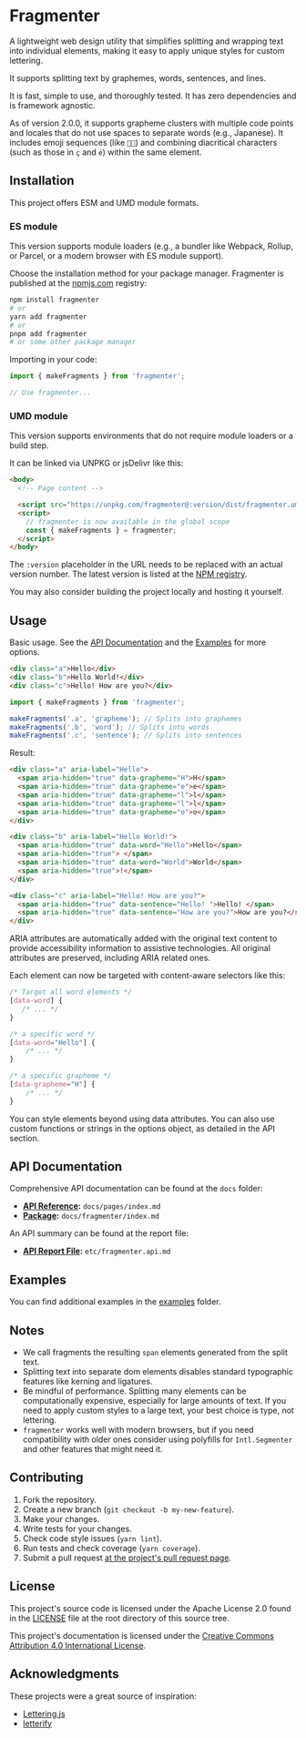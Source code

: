 # Fragmenter

A lightweight web design utility that simplifies splitting and wrapping text
into individual elements, making it easy to apply unique styles for custom
lettering.

It supports splitting text by graphemes, words, sentences, and lines.

It is fast, simple to use, and thoroughly tested. It has zero dependencies and is
framework agnostic.

As of version 2.0.0, it supports grapheme clusters with multiple code points and
locales that do not use spaces to separate words (e.g., Japanese). It includes
emoji sequences (like `👩‍🦱`) and combining diacritical characters (such as
those in `ç` and `é`) within the same element.

## Installation

This project offers ESM and UMD module formats.

### ES module

This version supports module loaders (e.g., a bundler like Webpack, Rollup, or
Parcel, or a modern browser with ES module support).

Choose the installation method for your package manager. Fragmenter is published
at the [npmjs.com][7] registry:

```bash
npm install fragmenter
# or
yarn add fragmenter
# or
pnpm add fragmenter
# or some other package manager
```

Importing in your code:

```javascript
import { makeFragments } from 'fragmenter';

// Use fragmenter...
```

### UMD module

This version supports environments that do not require module loaders or a build
step.

It can be linked via UNPKG or jsDelivr like this:

```html
<body>
  <!-- Page content -->

  <script src="https://unpkg.com/fragmenter@:version/dist/fragmenter.umd.min.js"></script>
  <script>
    // fragmenter is now available in the global scope
    const { makeFragments } = fragmenter;
  </script>
</body>
```

The `:version` placeholder in the URL needs to be replaced with an actual
version number. The latest version is listed at the [NPM registry][5].

You may also consider building the project locally and hosting it yourself.

## Usage

Basic usage. See the [API Documentation](#api-documentation) and the [Examples][6] for more
options.

```html
<div class="a">Hello</div>
<div class="b">Hello World!</div>
<div class="c">Hello! How are you?</div>
```

```javascript
import { makeFragments } from 'fragmenter';

makeFragments('.a', 'grapheme'); // Splits into graphemes
makeFragments('.b', 'word'); // Splits into words
makeFragments('.c', 'sentence'); // Splits into sentences
```

Result:

```html
<div class="a" aria-label="Hello">
  <span aria-hidden="true" data-grapheme="H">H</span>
  <span aria-hidden="true" data-grapheme="e">e</span>
  <span aria-hidden="true" data-grapheme="l">l</span>
  <span aria-hidden="true" data-grapheme="l">l</span>
  <span aria-hidden="true" data-grapheme="o">o</span>
</div>

<div class="b" aria-label="Hello World!">
  <span aria-hidden="true" data-word="Hello">Hello</span>
  <span aria-hidden="true"> </span>
  <span aria-hidden="true" data-word="World">World</span>
  <span aria-hidden="true">!</span>
</div>

<div class="c" aria-label="Hello! How are you?">
  <span aria-hidden="true" data-sentence="Hello! ">Hello! </span>
  <span aria-hidden="true" data-sentence="How are you?">How are you?</span>
</div>
```

ARIA attributes are automatically added with the original text content to
provide accessibility information to assistive technologies. All original
attributes are preserved, including ARIA related ones.

Each element can now be targeted with content-aware selectors like this:

```css
/* Target all word elements */
[data-word] {
   /* ... */
}

/* a specific word */
[data-word="Hello"] {
    /* ... */
}

/* a specific grapheme */
[data-grapheme="H"] {
    /* ... */
}
```

You can style elements beyond using data attributes. You can also use custom
functions or strings in the options object, as detailed in the API section.

## API Documentation

Comprehensive API documentation can be found at the `docs` folder:

- **[API Reference][9]:** `docs/pages/index.md`
- **[Package][10]:** `docs/fragmenter/index.md`

An API summary can be found at the report file:

- **[API Report File][11]:** `etc/fragmenter.api.md`

## Examples

You can find additional examples in the [examples][6] folder.

## Notes

- We call fragments the resulting `span` elements generated from the split text.
- Splitting text into separate dom elements disables standard typographic
  features like kerning and ligatures.
- Be mindful of performance. Splitting many elements can be computationally
  expensive, especially for large amounts of text. If you need to apply custom
  styles to a large text, your best choice is type, not lettering.
- `fragmenter` works well with modern browsers, but if you need compatibility
  with older ones consider using polyfills for `Intl.Segmenter` and other
  features that might need it.

## Contributing

1. Fork the repository.
2. Create a new branch (`git checkout -b my-new-feature`).
3. Make your changes.
4. Write tests for your changes.
5. Check code style issues (`yarn lint`).
6. Run tests and check coverage (`yarn coverage`).
7. Submit a pull request [at the project's pull request page][1].

## License

This project's source code is licensed under the Apache License 2.0 found in the
[LICENSE][2] file at the root directory of this source tree.

This project's documentation is licensed under the [Creative Commons Attribution
4.0 International License][8].

## Acknowledgments

These projects were a great source of inspiration:

- [Lettering.js][3]
- [letterify][4]

[1]: https://github.com/jprusaki/fragmenter/pulls
[2]: https://github.com/jprusaki/fragmenter/blob/main/LICENSE
[3]: http://github.com/davatron5000/Lettering.js
[4]: https://github.com/dazld/letterify
[5]: https://www.npmjs.com/package/fragmenter?activeTab=versions
[6]: https://github.com/jprusaki/fragmenter/tree/main/examples
[7]: https://www.npmjs.com/
[8]: http://creativecommons.org/licenses/by/4.0/
[9]: https://github.com/jprusaki/fragmenter/blob/main/docs/pages/index.md
[10]: https://github.com/jprusaki/fragmenter/blob/main/docs/pages/fragmenter.md
[11]: https://github.com/jprusaki/fragmenter/blob/main/etc/fragmenter.api.md
